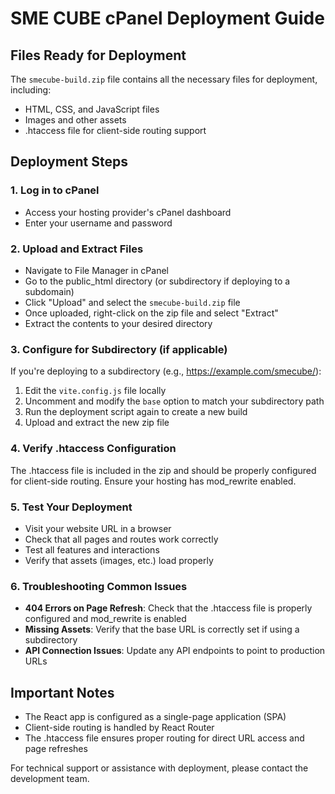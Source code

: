 # SME CUBE cPanel Deployment Guide

## Files Ready for Deployment
The `smecube-build.zip` file contains all the necessary files for deployment, including:
- HTML, CSS, and JavaScript files
- Images and other assets
- .htaccess file for client-side routing support

## Deployment Steps

### 1. Log in to cPanel
- Access your hosting provider's cPanel dashboard
- Enter your username and password

### 2. Upload and Extract Files
- Navigate to File Manager in cPanel
- Go to the public_html directory (or subdirectory if deploying to a subdomain)
- Click "Upload" and select the `smecube-build.zip` file
- Once uploaded, right-click on the zip file and select "Extract"
- Extract the contents to your desired directory

### 3. Configure for Subdirectory (if applicable)
If you're deploying to a subdirectory (e.g., https://example.com/smecube/):
1. Edit the `vite.config.js` file locally
2. Uncomment and modify the `base` option to match your subdirectory path
3. Run the deployment script again to create a new build
4. Upload and extract the new zip file

### 4. Verify .htaccess Configuration
The .htaccess file is included in the zip and should be properly configured for client-side routing. Ensure your hosting has mod_rewrite enabled.

### 5. Test Your Deployment
- Visit your website URL in a browser
- Check that all pages and routes work correctly
- Test all features and interactions
- Verify that assets (images, etc.) load properly

### 6. Troubleshooting Common Issues
- **404 Errors on Page Refresh**: Check that the .htaccess file is properly configured and mod_rewrite is enabled
- **Missing Assets**: Verify that the base URL is correctly set if using a subdirectory
- **API Connection Issues**: Update any API endpoints to point to production URLs

## Important Notes
- The React app is configured as a single-page application (SPA)
- Client-side routing is handled by React Router
- The .htaccess file ensures proper routing for direct URL access and page refreshes

For technical support or assistance with deployment, please contact the development team.
